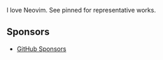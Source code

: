 I love Neovim.
See pinned for representative works.

## Sponsors
- [GitHub Sponsors](https://github.com/sponsors/uga-rosa/)
